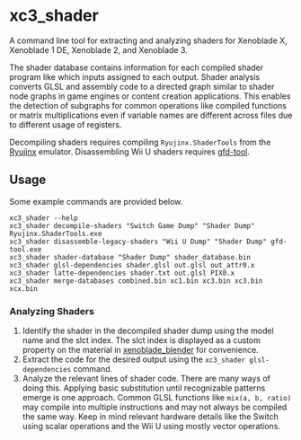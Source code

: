 # xc3_shader
A command line tool for extracting and analyzing shaders for Xenoblade X, Xenoblade 1 DE, Xenoblade 2, and Xenoblade 3.

The shader database contains information for each compiled shader program like which inputs assigned to each output.
Shader analysis converts GLSL and assembly code to a directed graph similar to shader node graphs in game engines or content creation applications. This enables the detection of subgraphs for common operations like compiled functions or matrix multiplications even if variable names are different across files due to different usage of registers.

Decompiling shaders requires compiling `Ryujinx.ShaderTools` from the [Ryujinx](https://github.com/Ryujinx/Ryujinx) emulator. Disassembling Wii U shaders requires [gfd-tool](https://github.com/decaf-emu/decaf-emu/releases).

## Usage
Some example commands are provided below.

```
xc3_shader --help
xc3_shader decompile-shaders "Switch Game Dump" "Shader Dump" Ryujinx.ShaderTools.exe
xc3_shader disassemble-legacy-shaders "Wii U Dump" "Shader Dump" gfd-tool.exe
xc3_shader shader-database "Shader Dump" shader_database.bin
xc3_shader glsl-dependencies shader.glsl out.glsl out_attr0.x
xc3_shader latte-dependencies shader.txt out.glsl PIX0.x
xc3_shader merge-databases combined.bin xc1.bin xc3.bin xc3.bin xcx.bin
```

### Analyzing Shaders
1. Identify the shader in the decompiled shader dump using the model name and the slct index. The slct index is displayed as a custom property on the material in [xenoblade_blender](https://github.com/ScanMountGoat/xenoblade_blender) for convenience.
2. Extract the code for the desired output using the `xc3_shader glsl-dependencies` command.
3. Analyze the relevant lines of shader code. There are many ways of doing this. Applying basic substitution until recognizable patterns emerge is one approach. Common GLSL functions like `mix(a, b, ratio)` may compile into multiple instructions and may not always be compiled the same way. Keep in mind relevant hardware details like the Switch using scalar operations and the Wii U using mostly vector operations.